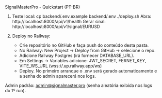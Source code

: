 SignalMasterPro - Quickstart (PT-BR)

1) Teste local:
   cp backend/.env.example backend/.env
   ./deploy.sh
   Abra: http://localhost:8000/api/v1/health
   Gerar sinal: http://localhost:8000/api/v1/signal/EURUSD

2) Deploy no Railway:
   - Crie repositório no GitHub e faça push do conteúdo desta pasta.
   - No Railway: New Project -> Deploy from GitHub -> selecione o repo.
   - Adicione Railway Postgres (irá fornecer DATABASE_URL).
   - Em Settings -> Variables adicione: JWT_SECRET, FERNET_KEY, VITE_WS_URL (wss://<teu-projeto>.up.railway.app/ws)
   - Deploy. No primeiro arranque o .env será gerado automaticamente e a senha do admin aparecerá nos logs.

Admin padrão: admin@signalmaster.pro (senha aleatória exibida nos logs do 1º run).
